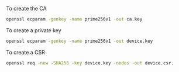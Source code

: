 To create the CA

```sh
openssl ecparam -genkey -name prime256v1 -out ca.key
```

To create a private key

```sh
openssl ecparam -genkey -name prime256v1 -out device.key
```

To create a CSR

```sh
openssl req -new -SHA256 -key device.key -nodes -out device.csr.
```
